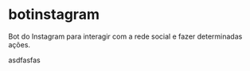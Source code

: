 # botinstagram
Bot do Instagram para interagir com a rede social e fazer determinadas ações.

asdfasfas